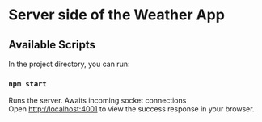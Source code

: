 # Server side of the Weather App

## Available Scripts

In the project directory, you can run:

### `npm start`

Runs the server. Awaits incoming socket connections<br>
Open [http://localhost:4001](http://localhost:4001) to view the success response in your browser.
